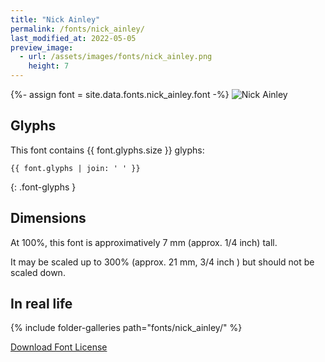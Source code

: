 ```yaml
---
title: "Nick Ainley"
permalink: /fonts/nick_ainley/
last_modified_at: 2022-05-05
preview_image:
  - url: /assets/images/fonts/nick_ainley.png
    height: 7
---
```

{%- assign font = site.data.fonts.nick_ainley.font -%}
![Nick Ainley](/assets/images/fonts/nick_ainley.png)

## Glyphs

This font contains  {{ font.glyphs.size }} glyphs:

```
{{ font.glyphs | join: ' ' }}
```
{: .font-glyphs }

## Dimensions

At 100%, this font is approximatively 7 mm (approx. 1/4 inch) tall.

It may be scaled  up to  300% (approx. 21 mm, 3/4 inch ) but should not be scaled down.

## In real life

{% include folder-galleries path="fonts/nick_ainley/" %}

[Download Font License](https://github.com/inkstitch/inkstitch/tree/main/fonts/nick_ainley/LICENSE)
